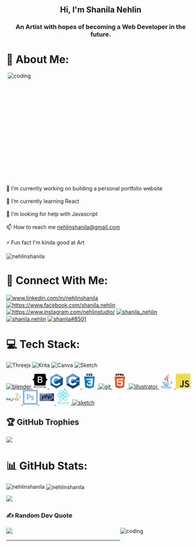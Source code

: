 <h2 align="center">Hi, I'm Shanila Nehlin</h2>
<h3 align="center">An Artist with hopes of becoming a Web Developer in the future.</h3>


# 💫 About Me:

<img align="right" alt="coding" height= "300" width="500" src="https://media3.giphy.com/media/LMcB8XospGZO8UQq87/giphy.gif?cid=790b76116747176956c66e86c0bb32009e660c7155a966ef&rid=giphy.gif&ct=g">

🔭 I’m currently working on building a personal portfolio website<br><br>🌱 I’m currently learning React<br><br>🤝 I’m looking for help with Javascript<br><br>📫 How to reach me nehlinshanila@gmail.com<br><br>⚡ Fun fact I'm kinda good at Art

<p align="left"> <img src="https://komarev.com/ghpvc/?username=nehlinshanila&label=Profile%20views&color=E75480&style=flat" alt="nehlinshanila" /> </p>



# 🧷 Connect With Me:
<p align="left">
<a href="https://linkedin.com/in/nehlinshanila" target="blank"><img align="center" src="https://raw.githubusercontent.com/rahuldkjain/github-profile-readme-generator/master/src/images/icons/Social/linked-in-alt.svg" alt="www.linkedin.com/in/nehlinshanila" height="30" width="40" /></a>
<a href="https://www.facebook.com/shanila.nehlin" target="blank"><img align="center" src="https://raw.githubusercontent.com/rahuldkjain/github-profile-readme-generator/master/src/images/icons/Social/facebook.svg" alt="https://www.facebook.com/shanila.nehlin" height="30" width="40" /></a>
<a href="https://www.instagram.com/nehlinstudio/" target="blank"><img align="center" src="https://raw.githubusercontent.com/rahuldkjain/github-profile-readme-generator/master/src/images/icons/Social/instagram.svg" alt="https://www.instagram.com/nehlinstudio/" height="30" width="40" /></a>
<a href="https://www.hackerrank.com/shanila_nehlin" target="blank"><img align="center" src="https://raw.githubusercontent.com/rahuldkjain/github-profile-readme-generator/master/src/images/icons/Social/hackerrank.svg" alt="shanila_nehlin" height="30" width="40" /></a>
<a href="https://codeforces.com/profile/shanila.nehlin" target="blank"><img align="center" src="https://raw.githubusercontent.com/rahuldkjain/github-profile-readme-generator/master/src/images/icons/Social/codeforces.svg" alt="shanila.nehlin" height="30" width="40" /></a>
<a href="https://discord.gg/shanila#8501" target="blank"><img align="center" src="https://raw.githubusercontent.com/rahuldkjain/github-profile-readme-generator/master/src/images/icons/Social/discord.svg" alt="shanila#8501" height="30" width="40" /></a>
</p>




# 💻 Tech Stack:
 ![Threejs](https://img.shields.io/badge/threejs-black?style=for-the-badge&logo=three.js&logoColor=white) 
 ![Krita](https://img.shields.io/badge/Krita-203759?style=for-the-badge&logo=krita&logoColor=EEF37B)
 ![Canva](https://img.shields.io/badge/Canva-%2300C4CC.svg?style=for-the-badge&logo=Canva&logoColor=white) 
 ![Sketch](https://img.shields.io/badge/Sketch-FFB387?style=for-the-badge&logo=sketch&logoColor=black) <p align="left"> <a href="https://www.blender.org/" target="_blank" rel="noreferrer"> <img src="https://download.blender.org/branding/community/blender_community_badge_white.svg" alt="blender" width="40" height="40"/> </a> <a href="https://getbootstrap.com" target="_blank" rel="noreferrer"> <img src="https://raw.githubusercontent.com/devicons/devicon/master/icons/bootstrap/bootstrap-plain-wordmark.svg" alt="bootstrap" width="40" height="40"/> </a> <a href="https://www.cprogramming.com/" target="_blank" rel="noreferrer"> <img src="https://raw.githubusercontent.com/devicons/devicon/master/icons/c/c-original.svg" alt="c" width="40" height="40"/> </a> <a href="https://www.w3schools.com/cpp/" target="_blank" rel="noreferrer"> <img src="https://raw.githubusercontent.com/devicons/devicon/master/icons/cplusplus/cplusplus-original.svg" alt="cplusplus" width="40" height="40"/> </a> <a href="https://www.w3schools.com/css/" target="_blank" rel="noreferrer"> <img src="https://raw.githubusercontent.com/devicons/devicon/master/icons/css3/css3-original-wordmark.svg" alt="css3" width="40" height="40"/> </a> <a href="https://git-scm.com/" target="_blank" rel="noreferrer"> <img src="https://www.vectorlogo.zone/logos/git-scm/git-scm-icon.svg" alt="git" width="40" height="40"/> </a> <a href="https://www.w3.org/html/" target="_blank" rel="noreferrer"> <img src="https://raw.githubusercontent.com/devicons/devicon/master/icons/html5/html5-original-wordmark.svg" alt="html5" width="40" height="40"/> </a> <a href="https://www.adobe.com/in/products/illustrator.html" target="_blank" rel="noreferrer"> <img src="https://www.vectorlogo.zone/logos/adobe_illustrator/adobe_illustrator-icon.svg" alt="illustrator" width="40" height="40"/> </a> <a href="https://www.java.com" target="_blank" rel="noreferrer"> <img src="https://raw.githubusercontent.com/devicons/devicon/master/icons/java/java-original.svg" alt="java" width="40" height="40"/> </a> <a href="https://developer.mozilla.org/en-US/docs/Web/JavaScript" target="_blank" rel="noreferrer"> <img src="https://raw.githubusercontent.com/devicons/devicon/master/icons/javascript/javascript-original.svg" alt="javascript" width="40" height="40"/> </a> <a href="https://www.mysql.com/" target="_blank" rel="noreferrer"> <img src="https://raw.githubusercontent.com/devicons/devicon/master/icons/mysql/mysql-original-wordmark.svg" alt="mysql" width="40" height="40"/> </a> <a href="https://www.photoshop.com/en" target="_blank" rel="noreferrer"> <img src="https://raw.githubusercontent.com/devicons/devicon/master/icons/photoshop/photoshop-line.svg" alt="photoshop" width="40" height="40"/> </a> <a href="https://www.php.net" target="_blank" rel="noreferrer"> <img src="https://raw.githubusercontent.com/devicons/devicon/master/icons/php/php-original.svg" alt="php" width="40" height="40"/> </a> <a href="https://reactjs.org/" target="_blank" rel="noreferrer"> <img src="https://raw.githubusercontent.com/devicons/devicon/master/icons/react/react-original-wordmark.svg" alt="react" width="40" height="40"/> </a> <a href="https://www.sketch.com/" target="_blank" rel="noreferrer"> <img src="https://www.vectorlogo.zone/logos/sketchapp/sketchapp-icon.svg" alt="sketch" width="40" height="40"/> </a> </p>
 
 ## 🏆 GitHub Trophies
![](https://github-profile-trophy.vercel.app/?username=nehlinshanila&theme=dracula&no-frame=true&no-bg=true&margin-w=4)
 

 
# 📊 GitHub Stats:



<p><img align="left" src="https://github-readme-stats.vercel.app/api/top-langs?username=nehlinshanila&show_icons=true&theme=synthwave&hide_border=true&locale=en&layout=compact" alt="nehlinshanila" /></p>

<p>&nbsp;<img align="center" src="https://github-readme-stats.vercel.app/api?username=nehlinshanila&show_icons=true&theme=synthwave&hide_border=true&locale=en" alt="nehlinshanila" /></p>

![](https://github-readme-streak-stats.herokuapp.com/?user=nehlinshanila&theme=omni&hide_border=true)<br/>


### ✍️ Random Dev Quote
![](https://quotes-github-readme.vercel.app/api?type=horizontal&theme=radical)
<img align="right" alt="coding" height= "100" width="200" src="https://thumbs.gfycat.com/BigGranularLamprey.webp">

---
